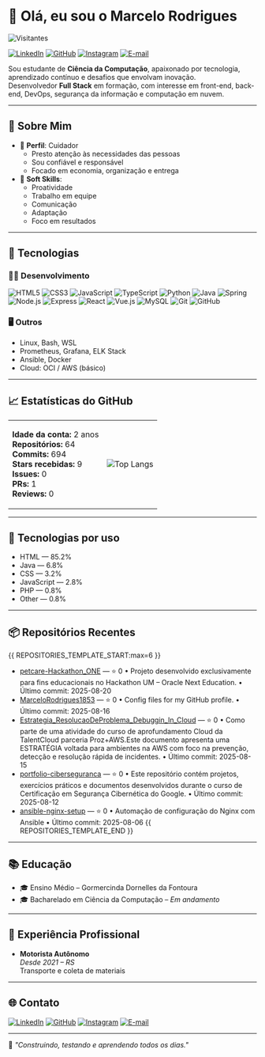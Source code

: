 # 👋 Olá, eu sou o Marcelo Rodrigues

![Visitantes](https://komarev.com/ghpvc/?username=MarceloRodrigues1853&color=30A3DC&style=flat)

[![LinkedIn](https://img.shields.io/badge/LinkedIn-000?style=flat&logo=linkedin&logoColor=0A66C2)](https://www.linkedin.com/in/marcelo-rodrigues-12724a1b7/)
[![GitHub](https://img.shields.io/badge/GitHub-000?style=flat&logo=github)](https://github.com/MarceloRodrigues1853)
[![Instagram](https://img.shields.io/badge/Instagram-000?style=flat&logo=instagram)](https://www.instagram.com/marcelo180886/)
[![E-mail](https://img.shields.io/badge/Email-000?style=flat&logo=gmail)](mailto:marcelo180886@gmail.com)

Sou estudante de **Ciência da Computação**, apaixonado por tecnologia, aprendizado contínuo e desafios que envolvam inovação.  
Desenvolvedor **Full Stack** em formação, com interesse em front-end, back-end, DevOps, segurança da informação e computação em nuvem.

---

## 🧠 Sobre Mim

- 🎯 **Perfil**: Cuidador  
  - Presto atenção às necessidades das pessoas  
  - Sou confiável e responsável  
  - Focado em economia, organização e entrega
- 📘 **Soft Skills**:  
  - Proatividade  
  - Trabalho em equipe  
  - Comunicação  
  - Adaptação  
  - Foco em resultados

---

## 🚀 Tecnologias

### 👨‍💻 Desenvolvimento
![HTML5](https://img.shields.io/badge/HTML5-000?style=flat&logo=html5&logoColor=30A3DC)
![CSS3](https://img.shields.io/badge/CSS3-000?style=flat&logo=css3&logoColor=E94D5F)
![JavaScript](https://img.shields.io/badge/JavaScript-000?style=flat&logo=javascript&logoColor=FFD43B)
![TypeScript](https://img.shields.io/badge/TypeScript-000?style=flat&logo=typescript)
![Python](https://img.shields.io/badge/Python-000?style=flat&logo=python&logoColor=3776AB)
![Java](https://img.shields.io/badge/Java-000?style=flat&logo=java)
![Spring](https://img.shields.io/badge/Spring-000?style=flat&logo=spring)
![Node.js](https://img.shields.io/badge/Node.js-000?style=flat&logo=node.js)
![Express](https://img.shields.io/badge/Express-000?style=flat&logo=express)
![React](https://img.shields.io/badge/React-000?style=flat&logo=react)
![Vue.js](https://img.shields.io/badge/Vue.js-000?style=flat&logo=vue.js)
![MySQL](https://img.shields.io/badge/MySQL-000?style=flat&logo=mysql)
![Git](https://img.shields.io/badge/Git-000?style=flat&logo=git)
![GitHub](https://img.shields.io/badge/GitHub-000?style=flat&logo=github)

### 🖥️ Outros
- Linux, Bash, WSL
- Prometheus, Grafana, ELK Stack
- Ansible, Docker
- Cloud: OCI / AWS (básico)

---

## 📈 Estatísticas do GitHub

<table>
<tr>
<td>

**Idade da conta:** 2 anos  
**Repositórios:** 64  
**Commits:** 694  
**Stars recebidas:** 9  
**Issues:** 0  
**PRs:** 1  
**Reviews:** 0

</td>
<td>

![Top Langs](https://github-readme-stats.vercel.app/api/top-langs/?username=MarceloRodrigues1853&layout=compact&theme=tokyonight&border_radius=10)

</td>
</tr>
</table>

---

## 🧪 Tecnologias por uso
- HTML — 85.2%
- Java — 6.8%
- CSS — 3.2%
- JavaScript — 2.8%
- PHP — 0.8%
- Other — 0.8%

---

## 📦 Repositórios Recentes
{{ REPOSITORIES_TEMPLATE_START:max=6 }}
- [petcare-Hackathon_ONE](https://github.com/MarceloRodrigues1853/petcare-Hackathon_ONE) — ⭐ 0 • Projeto desenvolvido exclusivamente para fins educacionais no Hackathon UM – Oracle Next Education. • Último commit: 2025-08-20
- [MarceloRodrigues1853](https://github.com/MarceloRodrigues1853/MarceloRodrigues1853) — ⭐ 0 • Config files for my GitHub profile. • Último commit: 2025-08-16
- [Estrategia_ResolucaoDeProblema_Debuggin_In_Cloud](https://github.com/MarceloRodrigues1853/Estrategia_ResolucaoDeProblema_Debuggin_In_Cloud) — ⭐ 0 • Como parte de uma atividade do curso de aprofundamento Cloud da TalentCloud parceria Proz+AWS.Este documento apresenta uma ESTRATÉGIA voltada para ambientes na AWS com foco na prevenção, detecção e resolução rápida de incidentes. • Último commit: 2025-08-15
- [portfolio-ciberseguranca](https://github.com/MarceloRodrigues1853/portfolio-ciberseguranca) — ⭐ 0 • Este repositório contém projetos, exercícios práticos e documentos desenvolvidos durante o curso de Certificação em Segurança Cibernética do Google. • Último commit: 2025-08-12
- [ansible-nginx-setup](https://github.com/MarceloRodrigues1853/ansible-nginx-setup) — ⭐ 0 • Automação de configuração do Nginx com Ansible • Último commit: 2025-08-06
{{ REPOSITORIES_TEMPLATE_END }}

---

## 📚 Educação
- 🎓 Ensino Médio – Gormercinda Dornelles da Fontoura  
- 🎓 Bacharelado em Ciência da Computação – *Em andamento*

---

## 💼 Experiência Profissional
- **Motorista Autônomo**  
  *Desde 2021 – RS*  
  Transporte e coleta de materiais

---

## 🌐 Contato
[![LinkedIn](https://img.shields.io/badge/LinkedIn-000?style=flat&logo=linkedin&logoColor=0A66C2)](https://www.linkedin.com/in/marcelo-rodrigues-12724a1b7/)
[![GitHub](https://img.shields.io/badge/GitHub-000?style=flat&logo=github)](https://github.com/MarceloRodrigues1853)
[![Instagram](https://img.shields.io/badge/Instagram-000?style=flat&logo=instagram)](https://www.instagram.com/marcelo180886/)
[![E-mail](https://img.shields.io/badge/Email-000?style=flat&logo=gmail)](mailto:marcelo180886@gmail.com)

---

📌 *"Construindo, testando e aprendendo todos os dias."*

